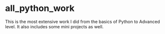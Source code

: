 # all_python_work
This is the most extensive work I did from the basics of Python to Advanced level. It also includes some mini projects as well. 
